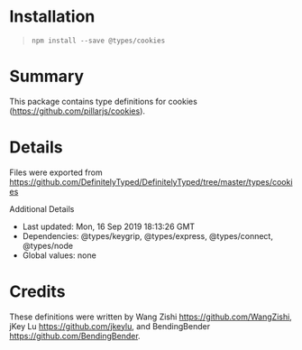 # Installation
> `npm install --save @types/cookies`

# Summary
This package contains type definitions for cookies (https://github.com/pillarjs/cookies).

# Details
Files were exported from https://github.com/DefinitelyTyped/DefinitelyTyped/tree/master/types/cookies

Additional Details
 * Last updated: Mon, 16 Sep 2019 18:13:26 GMT
 * Dependencies: @types/keygrip, @types/express, @types/connect, @types/node
 * Global values: none

# Credits
These definitions were written by Wang Zishi <https://github.com/WangZishi>, jKey Lu <https://github.com/jkeylu>, and BendingBender <https://github.com/BendingBender>.
